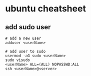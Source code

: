 # ubuntu cheatsheet

## add sudo user
```
# add a new user
adduser <userName>

# add user to sudo
usermod -aG sudo <userName>
sudo visudo
<userName> ALL=(ALL) NOPASSWD:ALL
ssh <userName>@<server>
```
